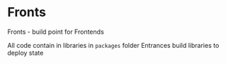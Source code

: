 # Fronts 
Fronts - build point for Frontends

All code contain in libraries in `packages` folder
Entrances build libraries to deploy state
